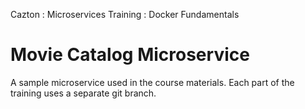Cazton : Microservices Training : Docker Fundamentals

# Movie Catalog Microservice

A sample microservice used in the course materials. Each part of the training uses a separate git branch.

